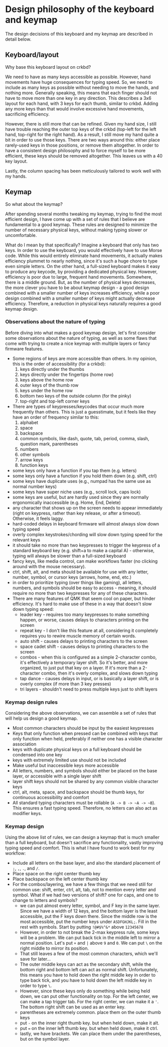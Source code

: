 # Design philosophy of the keyboard and keymap

The design decisions of this keyboard and my keymap are described in detail below.

## Keyboard/layout

Why base this keyboard layout on crkbd?

We need to have as many keys accessible as possible. However, hand movements have huge consequences for typing speed. So, we need to include as many keys as possible without needing to move the hands, and nothing more. Generally speaking, this means that each finger should not have to move more than one key in any direction. This describes a 3x6 layout for each hand, with 3 keys for each thumb, similar to crkbd. Adding any more keys than that would involve excessive hand movements, sacrificing efficiency.

However, there is still more that can be refined. Given my hand size, I still have trouble reaching the outer top keys of the crkbd (top-left for the left hand, top-right for the right hand). As a result, I still move my hand quite a bit in order to use those keys. There are two ways around this: either place rarely-used keys in those positions, or remove them altogether. In order to have a consistent design philosophy and to force myself to be more efficient, these keys should be removed altogether. This leaves us with a 40 key layout.

Lastly, the column spacing has been meticulously tailored to work well with my hands.

## Keymap

So what about the keymap?

After spending several months tweaking my keymap, trying to find the most efficient design, I have come up with a set of rules that I believe are fundamental to a good keymap. These rules are designed to minimize the number of necessary physical keys, without making typing slower or uncomfortable. 

What do I mean by that specifically? Imagine a keyboard that only has two keys. In order to use the keyboard, you would effectively have to use Morse code. While this would entirely eliminate hand movements, it actually makes efficiency plummet to nearly nothing, since it's such a huge chore to type even simple letters. On the other hand, a full-sized keyboard makes it easy to produce any keycode, by providing a dedicated physical key. However, efficiency is poor due to large, frequent hand movements. Somewhere, there is a middle ground. But, as the number of physical keys decreases, the more clever you have to be about keymap design - a good design combined with a smaller number of keys increases efficiency, while a poor design combined with a smaller number of keys might actually decrease efficiency. Therefore, a reduction in physical keys naturally requires a good keymap design.

### Observations about the nature of typing

Before diving into what makes a good keymap design, let's first consider some observations about the nature of typing, as well as some flaws that come with trying to create a nice keymap with multiple layers or fancy firmware features.

- Some regions of keys are more accessible than others. In my opinion, this is the order of accessibility (for a crkbd):
  1. keys directly under the thumbs
  2. keys directly under the fingertips (home row)
  3. keys above the home row
  4. outer keys of the thumb row
  5. keys under the home row
  6. bottom two keys of the outside column (for the pinky)
  7. top-right and top-left corner keys
- There are types of keypresses/keycodes that occur much more frequently than others. This is just a guesstimate, but it feels like they have an order of frequency similar to this:
  1. alphabet
  2. space
  3. backspace
  4. common symbols, like dash, quote, tab, period, comma, slash, question mark, parentheses
  5. numbers
  6. other symbols
  7. arrow keys
  8. function keys
- some keys only have a function if you tap them (e.g. letters)
- some keys only have a function if you hold them down (e.g. shift, ctrl)
- some keys have duplicate uses (e.g., numpad has the same use as normal number keys)
- some keys have super niche uses (e.g., scroll lock, caps lock)
- some keys are useful, but are hardly used since they are normally ergonomically inaccessible (e.g. Home, End, Delete)
- any character that shows up on the screen needs to appear immediately (right on keypress, rather than key release, or after a timeout). Otherwise, it feels laggy.
- hard-coded delays in keyboard firmware will almost always slow down typing speed
- overly complex keystrokes/chording will slow down typing speed for the relevant keys
- it should take no more than two keypresses to trigger the keypress of a standard keyboard key (e.g. shift+a to make a capital A) - otherwise, typing will always be slower than a full-sized keyboard
- fancy keys, like media control, can make workflows faster (no clicking around with the mouse necessary).
- ctrl, shift, alt, and meta should be available for use with any letter, number, symbol, or cursor keys (arrows, home, end, etc.)
- in order to prioritize typing (over things like gaming), all letters, numbers, and symbols should be easy to access - meaning, it should require no more than two keypresses for any of these characters.
- There are many features of QMK that seem cool on paper, but hinder efficiency. It's hard to make use of these in a way that doesn't slow down typing speed:
  - leader key - requires too many keypresses to make something happen, or worse, causes delays to characters printing on the screen
  - repeat key - I don't like this feature at all, considering it completely requires you to rewire muscle memory of certain words.
  - auto shift - causes delays to printing characters to the screen
  - space cadet shift - causes delays to printing characters to the screen
  - combos - when this is configured as a simple 2-character combo, it's effectively a temporary layer shift. So it's better, and more organized, to just put that key on a layer. If it's more than a 2-character combo, then it's overly complex, and slows down typing
  - tap dance - causes delays in input, or is basically a layer shift, or is overly complex (if more than 3 key presses)
  - tri layers - shouldn't need to press multiple keys just to shift layers

### Keymap design rules

Considering the above observations, we can assemble a set of rules that will help us design a good keymap.

- Most common characters should be input by the easiest keypresses
- Keys that only function when pressed can be combined with keys that only function when held, preferably if neither one has a visible character association
- keys with duplicate physical keys on a full keyboard should be condensed into one key
- keys with extremely limited use should not be included
- Make useful but inaccessible keys more accessible
- All letters, numbers, and symbols should either be placed on the base layer, or accessible with a single layer shift
- layer shift keys should not be shared by any common visible character keys
- ctrl, alt, meta, space, and backspace should be thumb keys, for continuous accessibility and comfort
- All standard typing characters must be rollable (`A -> B -> ~A -> ~B`). This ensures a fast typing speed. Therefore, no letters can also act as modifier keys.

### Keymap design

Using the above list of rules, we can design a keymap that is much smaller than a full keyboard, but doesn't sacrifice any functionality, vastly improving typing speed and comfort. This is what I have found to work best for my workflow:


- Include all letters on the base layer, and also the standard placement of `;`, `,`, `.`, and `/`.
- Place space on the right center thumb key
- Place backspace on the left center thumb key
- For the combos/layering, we have a few things that we need still for common use: shift, enter, ctrl, alt, tab, not to mention every letter and symbol. What if we had _two_ versions of shift? one for caps, and one to change to letters and symbols?
  - we can put almost every letter, symbol, and F key in the same layer. Since we have a width of 12 keys, and the bottom layer is the least accessible, put the F keys down there. Since the middle row is the most accessible, put the number keys under `ASDFGHJKL;`. Fill in the rest with symbols. Start by putting `!@#$%^&*` above `12345678`
  - However, in order to not break the 2-max keypress rule, some keys will be a problem. We can put back tick in the middle left to mirror a normal position. Let's put `+` and `|` above `9` and `0`. We can put `\` on the right middle to mirror its position.
  - That still leaves a few of the most common characters, which we'll save for later...
  - The outer middle keys can act as the secondary shift, while the bottom right and bottom left can act as normal shift. Unfortunately, this means you have to hold down the right middle key in order to type back tick, and you have to hold down the left middle key in order to type `\`.
  - However, since these keys only do something while being held down, we can put other functionality on top. For the left center, we can make a tap trigger tab. For the right center, we can make it a `'`. The bottom right shift can be used as an enter key.
  - parentheses are extremely common. place them on the outer thumb keys
  - put `-` on the inner right thumb key. but when held down, make it alt.
  - put `=` on the inner left thumb key. but when held down, make it ctrl.
  - lastly, we have brackets. We can place them under the parentheses, but on the symbol layer.


